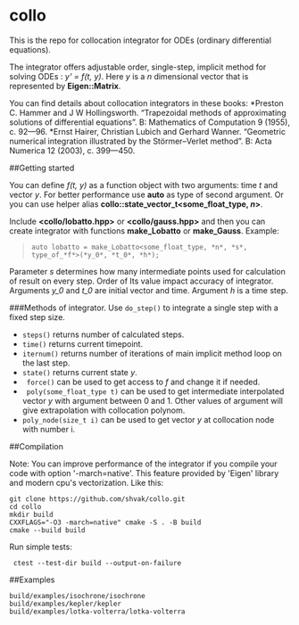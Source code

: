 # collo

This is the repo for collocation integrator for ODEs (ordinary differential equations).

The integrator offers adjustable order, single-step, implicit method for solving ODEs : *y' = f(t, y)*. 
Here *y* is a *n* dimensional vector that is represented by **Eigen::Matrix**.


You can find details about collocation integrators in these books:
*Preston C. Hammer and J W Hollingsworth. “Trapezoidal methods of approximating solutions of differential equations”. В: Mathematics of Computation 9 (1955), с. 92—96.
*Ernst Hairer, Christian Lubich and Gerhard Wanner. “Geometric numerical integration illustrated by the Störmer–Verlet method”. В: Acta Numerica 12 (2003), с. 399—450.

##Getting started

You can define *f(t, y)* as a function object with two arguments:  time *t* and vector *y*.
For better performance use **auto** as type of second argument. Or you can use helper alias **collo::state_vector_t<some_float_type, *n*>**.

Include **<collo/lobatto.hpp>** or **<collo/gauss.hpp>** and then you can create integrator with functions **make_Lobatto** or **make_Gauss**. Example:

> `auto lobatto = make_Lobatto<some_float_type, *n*, *s*, type_of_*f*>(*y_0*, *t_0*, *h*);`

Parameter *s* determines how many intermediate points used for calculation of result on every step. Order of  Its value impact accuracy of integrator.
Arguments *y_0* and *t_0* are initial vector and time. Argument *h* is a time step.

###Methods of integrator. 
Use `do_step()` to integrate a single step with a fixed step size. <br>

* `steps()` returns number of calculated steps.
* `time()` returns current timepoint.
* `iternum()` returns number of iterations of main implicit method loop on the last step.
*  `state()` returns current state *y*.
*  ` force()` can be used to get access to *f* and change it if needed.
*  ` poly(some_float_type t)` can be used to get intermediate interpolated vector *y* with argument between 0 and 1. Other values of argument will give extrapolation with collocation polynom.
*  `poly_node(size_t i)` can be used to get vector *y* at collocation node with number i.




##Compilation

Note: You can improve performance of the integrator if you compile your code with option '-march=native'. This feature provided by 'Eigen' library and modern cpu's vectorization. Like this:

`git clone https://github.com/shvak/collo.git`<br>
 `cd collo`<br>
 `mkdir build`<br>
 `CXXFLAGS="-O3 -march=native" cmake -S . -B build`<br>
 `cmake --build build`<br>

Run simple tests:

` ctest --test-dir build --output-on-failure`<br>

##Examples

`build/examples/isochrone/isochrone`<br>
`build/examples/kepler/kepler`<br>
`build/examples/lotka-volterra/lotka-volterra`<br>
